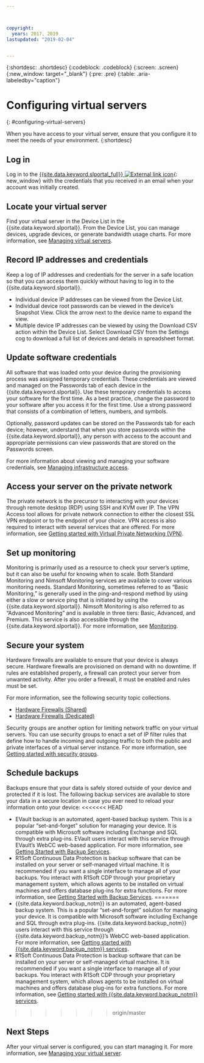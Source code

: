 ```yaml
---



copyright:
  years: 2017, 2019
lastupdated: "2019-02-04"


---
```


{:shortdesc: .shortdesc}
{:codeblock: .codeblock}
{:screen: .screen}
{:new_window: target="_blank"}
{:pre: .pre}
{:table: .aria-labeledby="caption"}


# Configuring virtual servers
{: #configuring-virtual-servers}

When you have access to your virtual server, ensure that you configure it to meet the needs of your environment.
{:shortdesc}

## Log in
Log in to the [{{site.data.keyword.slportal_full}} ![External link icon](../icons/launch-glyph.svg "External link icon")](https://control.softlayer.com/){: new_window} with the credentials that you received in an email when your account was initially created.

## Locate your virtual server
Find your virtual server in the Device List in the {{site.data.keyword.slportal}}. From the Device List, you can manage devices, upgrade devices, or generate bandwidth usage charts. For more information, see [Managing virtual servers](/docs/vsi/vsi_managing.html).

## Record IP addresses and credentials
Keep a log of IP addresses and credentials for the server in a safe location so that you can access them quickly without having to log in to the {{site.data.keyword.slportal}}.
- Individual device IP addresses can be viewed from the Device List.
- Individual device root passwords can be viewed in the device’s Snapshot View. Click the arrow next to the device name to expand the view.
- Multiple device IP addresses can be viewed by using the Download CSV action within the Device List. Select Download CSV from the Settings cog to download a full list of devices and details in spreadsheet format.

## Update software credentials
All software that was loaded onto your device during the provisioning process was assigned temporary credentials. These credentials are viewed and managed on the Passwords tab of each device in the {{site.data.keyword.slportal}}. Use these temporary credentials to access your software for the first time. As a best practice, change the password to your software after you access it for the first time. Use a strong password that consists of a combination of letters, numbers, and symbols.

Optionally, password updates can be stored on the Passwords tab for each device; however, understand that when you store passwords within the {{site.data.keyword.slportal}}, any person with access to the account and appropriate permissions can view passwords that are stored on the Passwords screen.

For more information about viewing and managing your software credentials, see [Managing infrastructure access](/docs/iam/mnginfra.html).

## Access your server on the private network
The private network is the precursor to interacting with your devices through remote desktop (RDP) using SSH and KVM over IP. The VPN Access tool allows for private network connection to either the closest SSL VPN endpoint or to the endpoint of your choice. VPN access is also required to interact with several services that are offered. For more information, see [Getting started with Virtual Private Networking (VPN)](/docs/infrastructure/iaas-vpn/getting-started.html).

## Set up monitoring
Monitoring is primarily used as a resource to check your server’s uptime, but it can also be useful for knowing when to scale. Both Standard Monitoring and Nimsoft Monitoring services are available to cover various monitoring needs. Standard Monitoring, sometimes referred to as “Basic Monitoring,” is generally used in the ping-and-respond method by using either a slow or service ping that is initiated by using the {{site.data.keyword.slportal}}. Nimsoft Monitoring is also referred to as “Advanced Monitoring” and is available in three tiers: Basic, Advanced, and Premium. This service is also accessible through the {{site.data.keyword.slportal}}. For more information, see [Monitoring](/docs/infrastructure/SLmonitoring/monitoring_index.html).

## Secure your system
Hardware firewalls are available to ensure that your device is always secure. Hardware firewalls are provisioned on demand with no downtime. If rules are established properly, a firewall can protect your server from unwanted activity. After you order a firewall, it must be enabled and rules must be set.

For more information, see the following security topic collections.

* [Hardware Firewalls (Shared)](/docs/infrastructure/hardware-firewall-shared/getting-started.html)
* [Hardware Firewalls (Dedicated)](/docs/infrastructure/hardware-firewall-dedicated/getting-started.html)

Security groups are another option for limiting network traffic on your virtual servers. You can use security groups to enact a set of IP filter rules that define how to handle incoming and outgoing traffic to both the public and private interfaces of a virtual server instance. For more information, see [Getting started with security groups](/docs/infrastructure/security-groups/sg_index.html).

## Schedule backups
Backups ensure that your data is safely stored outside of your device and protected if it is lost. The following backup services are available to store your data in a secure location in case you ever need to reload your information onto your device:
<<<<<<< HEAD
- EVault backup is an automated, agent-based backup system. This is a popular “set-and-forget” solution for managing your device. It is compatible with Microsoft software including Exchange and SQL through extra plug-ins. EVault users interact with this service through EVault’s WebCC web-based application. For more information, see [Getting Started with Backup Services](/docs/infrastructure/Backup/index.html).
- R1Soft Continuous Data Protection is backup software that can be installed on your server or self-managed virtual machine. It is recommended if you want a single interface to manage all of your backups. You interact with R1Soft CDP through your proprietary management system, which allows agents to be installed on virtual machines and offers database plug-ins for extra functions. For more information, see [Getting Started with Backup Services](/docs/infrastructure/Backup/index.html).
=======
- {{site.data.keyword.backup_notm}} is an automated, agent-based backup system. This is a popular “set-and-forget” solution for managing your device. It is compatible with Microsoft software including Exchange and SQL through extra plug-ins. {{site.data.keyword.backup_notm}} users interact with this service through {{site.data.keyword.backup_notm}}’s WebCC web-based application. For more information, see [Getting started with {{site.data.keyword.backup_notm}} services](/docs/infrastructure/Backup.index.html).
- R1Soft Continuous Data Protection is backup software that can be installed on your server or self-managed virtual machine. It is recommended if you want a single interface to manage all of your backups. You interact with R1Soft CDP through your proprietary management system, which allows agents to be installed on virtual machines and offers database plug-ins for extra functions. For more information, see [Getting started with {{site.data.keyword.backup_notm}} services](/docs/infrastructure/Backup.index.html).
>>>>>>> origin/master

## Next Steps
After your virtual server is configured, you can start managing it. For more information, see [Managing your virtual server](/docs/vsi/vsi_managing.html).
